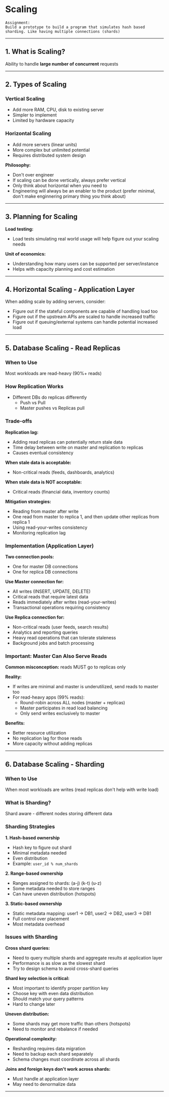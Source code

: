 # Scaling

```
Assignment: 
Build a prototype to build a program that simulates hash based sharding. Like having multiple connections (shards)
```

---

## 1. What is Scaling?

Ability to handle **large number of concurrent** requests

---

## 2. Types of Scaling

### Vertical Scaling
- Add more RAM, CPU, disk to existing server
- Simpler to implement
- Limited by hardware capacity

### Horizontal Scaling
- Add more servers (linear units)
- More complex but unlimited potential
- Requires distributed system design

**Philosophy:**
- Don't over engineer
- If scaling can be done vertically, always prefer vertical
- Only think about horizontal when you need to
- Engineering will always be an enabler to the product (prefer minimal, don't make enginnering primary thing you think about)

---

## 3. Planning for Scaling

**Load testing:**
- Load tests simulating real world usage will help figure out your scaling needs

**Unit of economics:**
- Understanding how many users can be supported per server/instance
- Helps with capacity planning and cost estimation

---

## 4. Horizontal Scaling - Application Layer

When adding scale by adding servers, consider:
- Figure out if the stateful components are capable of handling load too
- Figure out if the upstream APIs are scaled to handle increased traffic
- Figure out if queuing/external systems can handle potential increased load

---

## 5. Database Scaling - Read Replicas

### When to Use
Most workloads are read-heavy (90%+ reads)

### How Replication Works
- Different DBs do replicas differently
    - Push vs Pull
    - Master pushes vs Replicas pull

### Trade-offs

**Replication lag:**
- Adding read replicas can potentially return stale data
- Time delay between write on master and replication to replicas
- Causes eventual consistency

**When stale data is acceptable:**
- Non-critical reads (feeds, dashboards, analytics)

**When stale data is NOT acceptable:**
- Critical reads (financial data, inventory counts)

**Mitigation strategies:**
- Reading from master after write
- One read from master to replica 1, and then update other replicas from replica 1
- Using read-your-writes consistency
- Monitoring replication lag

### Implementation (Application Layer)

**Two connection pools:**
- One for master DB connections
- One for replica DB connections

**Use Master connection for:**
- All writes (INSERT, UPDATE, DELETE)
- Critical reads that require latest data
- Reads immediately after writes (read-your-writes)
- Transactional operations requiring consistency

**Use Replica connection for:**
- Non-critical reads (user feeds, search results)
- Analytics and reporting queries
- Heavy read operations that can tolerate staleness
- Background jobs and batch processing

### Important: Master Can Also Serve Reads

**Common misconception:** reads MUST go to replicas only

**Reality:**
- If writes are minimal and master is underutilized, send reads to master too
- For read-heavy apps (99% reads):
    - Round-robin across ALL nodes (master + replicas)
    - Master participates in read load balancing
    - Only send writes exclusively to master

**Benefits:**
- Better resource utilization
- No replication lag for those reads
- More capacity without adding replicas

---

## 6. Database Scaling - Sharding

### When to Use
When most workloads are writes (read replicas don't help with write load)

### What is Sharding?
Shard aware - different nodes storing different data

### Sharding Strategies

**1. Hash-based ownership**
- Hash key to figure out shard
- Minimal metadata needed
- Even distribution
- Example: `user_id % num_shards`

**2. Range-based ownership**
- Ranges assigned to shards: (a-j) (k-t) (u-z)
- Some metadata needed to store ranges
- Can have uneven distribution (hotspots)

**3. Static-based ownership**
- Static metadata mapping: user1 → DB1, user2 → DB2, user3 → DB1
- Full control over placement
- Most metadata overhead

### Issues with Sharding

**Cross shard queries:**
- Need to query multiple shards and aggregate results at application layer
- Performance is as slow as the slowest shard
- Try to design schema to avoid cross-shard queries

**Shard key selection is critical:**
- Most important to identify proper partition key
- Choose key with even data distribution
- Should match your query patterns
- Hard to change later

**Uneven distribution:**
- Some shards may get more traffic than others (hotspots)
- Need to monitor and rebalance if needed

**Operational complexity:**
- Resharding requires data migration
- Need to backup each shard separately
- Schema changes must coordinate across all shards

**Joins and foreign keys don't work across shards:**
- Must handle at application layer
- May need to denormalize data

---
